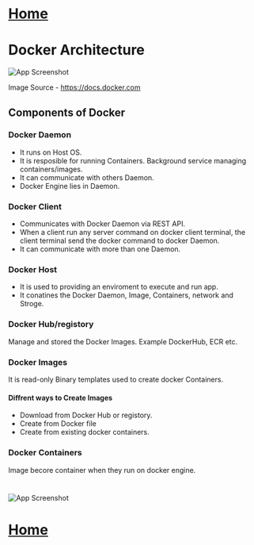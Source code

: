 # [Home](README.md)

# Docker Architecture

![App Screenshot](https://docs.docker.com/get-started/images/docker-architecture.webp)

Image Source - https://docs.docker.com




## Components of Docker

### Docker Daemon

-  It runs on Host OS. 
- It is resposible for running Containers. Background service managing containers/images.
- It can communicate with others Daemon.
- Docker Engine lies in Daemon.

### Docker Client

- Communicates with Docker Daemon via REST API.
- When a client run any server command on docker client terminal, the client terminal send the docker command to docker Daemon.
- It can communicate with more than one Daemon.

### Docker Host
- It is used to providing an enviroment to execute and run app.
- It conatines the Docker Daemon, Image, Containers, network and Stroge.


### Docker Hub/registory

Manage and stored the Docker Images.
Example DockerHub, ECR etc.


### Docker Images
It is read-only Binary templates used to create docker Containers.
#### Diffrent ways to Create Images
- Download from Docker Hub or registory.
- Create from Docker file
- Create from existing docker containers.

### Docker Containers

Image becore container when they run on docker engine.


 










#

![App Screenshot](https://miro.medium.com/v2/resize:fit:1400/0*SPCr5zXp8jw9Mfk8.png)




# [Home](README.md)





